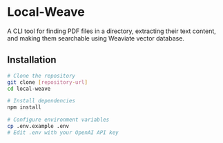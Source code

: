 # Local-Weave

A CLI tool for finding PDF files in a directory, extracting their text content, and making them searchable using Weaviate vector database.

## Installation

```bash
# Clone the repository
git clone [repository-url]
cd local-weave

# Install dependencies
npm install

# Configure environment variables
cp .env.example .env
# Edit .env with your OpenAI API key
```
